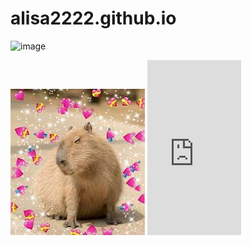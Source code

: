 # alisa2222.github.io
![image](https://user-images.githubusercontent.com/120451048/207258673-c47135da-65c5-4f77-b373-44961aad9d5f.png)

<style>
.nav div {
    display: inline-block;
}
</style>

<div class="nav">
  
<div>
<img src="Без названия.jpg" /></a>
</div>
  
<div>
<iframe  frameborder="no" scrolling="no" width="150" height="280" src="https://yandex.ru/time/widget/?geoid=11353&lang=ru&layout=vert&type=analog&face=serif"></iframe>
</div>
  
</div>

